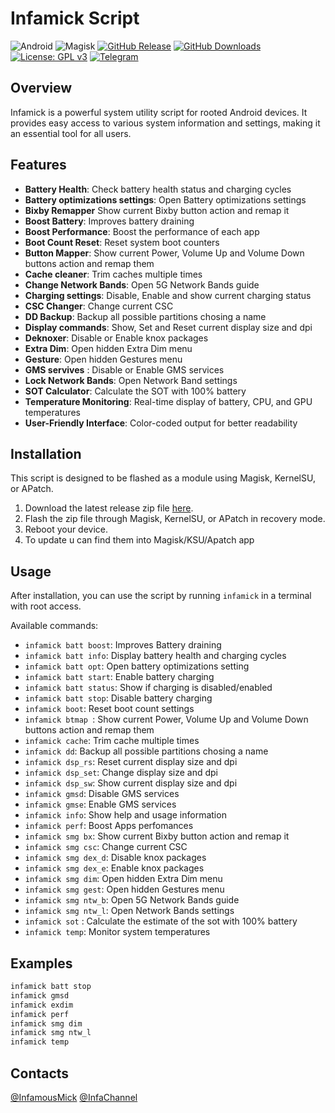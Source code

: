 # Infamick Script
![Android](https://img.shields.io/badge/Android-3DDC84?logo=android&logoColor=white)
![Magisk](https://img.shields.io/badge/Magisk-red?logo=magisk)
[![GitHub Release](https://img.shields.io/github/v/release/Infamousmick/Infamick-script?display_name=tag&color=%23ac53db)](https://github.com/InfamousMick/Infamick-script/releases)
[![GitHub Downloads](https://img.shields.io/github/downloads/InfamousMick/Infamick-script/total?color=%67f0ab
)](https://github.com/InfamousMick/Infamick-script/releases)
[![License: GPL v3](https://img.shields.io/badge/License-GPL%20v3-blue.svg)](/LICENSE)
[![Telegram](https://img.shields.io/badge/Telegram-2CA5E0?logo=telegram&logoColor=white)](https://t.me/InfaScript)

## Overview
Infamick is a powerful system utility script for rooted Android devices. It provides easy access to various system information and settings, making it an essential tool for all users.

## Features
- **Battery Health**: Check battery health status and charging cycles
- **Battery optimizations settings**: Open Battery optimizations settings
- **Bixby Remapper** Show current Bixby button action and remap it
- **Boost Battery**: Improves battery draining
- **Boost Performance**: Boost the performance of each app
- **Boot Count Reset**: Reset system boot counters
- **Button Mapper**: Show current Power, Volume Up and Volume Down buttons action and remap them
- **Cache cleaner**: Trim caches multiple times
- **Change Network Bands**: Open 5G Network Bands guide
- **Charging settings**: Disable, Enable and show current charging status
- **CSC Changer**: Change current CSC
- **DD Backup**: Backup all possible partitions chosing a name
- **Display commands**: Show, Set and Reset current display size and dpi
- **Deknoxer**:  Disable or Enable knox packages
- **Extra Dim**: Open hidden Extra Dim menu
- **Gesture**: Open hidden Gestures menu
- **GMS servives** : Disable or Enable GMS services
- **Lock Network Bands**: Open Network Band settings
- **SOT Calculator**: Calculate the SOT with 100% battery
- **Temperature Monitoring**: Real-time display of battery, CPU, and GPU temperatures
- **User-Friendly Interface**: Color-coded output for better readability

## Installation
This script is designed to be flashed as a module using Magisk, KernelSU, or APatch. 

1. Download the latest release zip file [here](https://github.com/Infamousmick/Infamick-script/releases).
2. Flash the zip file through Magisk, KernelSU, or APatch in recovery mode.
3. Reboot your device.
4. To update u can find them into Magisk/KSU/Apatch app

## Usage
After installation, you can use the script by running `infamick` in a terminal with root access.

Available commands:
- `infamick batt boost`: Improves Battery draining
- `infamick batt info`: Display battery health and charging cycles
- `infamick batt opt`: Open battery optimizations setting
- `infamick batt start`: Enable battery charging
- `infamick batt status`: Show if charging is disabled/enabled
- `infamick batt stop`: Disable battery charging
- `infamick boot`: Reset boot count settings
- `infamick btmap `:  Show current Power, Volume Up and Volume Down buttons action and remap them
- `infamick cache`: Trim cache multiple times
- `infamick dd`: Backup all possible partitions chosing a name
- `infamick dsp_rs`: Reset current display size and dpi
- `infamick dsp_set`: Change display size and dpi 
- `infamick dsp_sw`: Show current display size and dpi
- `infamick gmsd`: Disable GMS services
- `infamick gmse`: Enable GMS services
- `infamick info`: Show help and usage information
- `infamick perf`: Boost Apps perfomances
- `infamick smg bx`: Show current Bixby button action and remap it
- `infamick smg csc`: Change current CSC
- `infamick smg dex_d`: Disable knox packages
- `infamick smg dex_e`: Enable knox packages
- `infamick smg dim`: Open hidden Extra Dim menu
- `infamick smg gest`: Open hidden Gestures menu
- `infamick smg ntw_b`: Open 5G Network Bands guide
- `infamick smg ntw_l`: Open Network Bands settings
- `infamick sot` : Calculate the estimate of the sot with 100% battery 
- `infamick temp`: Monitor system temperatures

## Examples
```bash
infamick batt stop
infamick gmsd
infamick exdim
infamick perf
infamick smg dim
infamick smg ntw_l
infamick temp
```

## Contacts
[@InfamousMick](https://t.me/InfamousMick)
[@InfaChannel](https://t.me/InfaScript)
